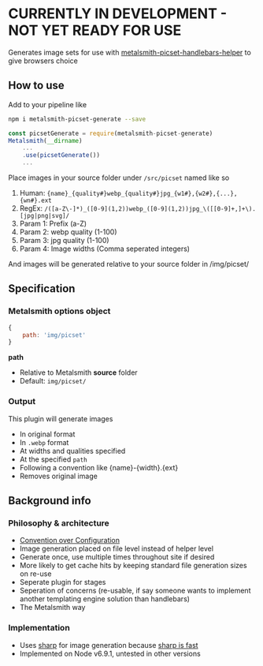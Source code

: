 # CURRENTLY IN DEVELOPMENT - NOT YET READY FOR USE

Generates image sets for use with [metalsmith-picset-handlebars-helper](https://github.com/AnthonyAstige/metalsmith-picset-handlebars-helper) to give browsers choice

## How to use

Add to your pipeline like

```sh
npm i metalsmith-picset-generate --save
```

```javascript
const picsetGenerate = require(metalsmith-picset-generate)
Metalsmith(__dirname)
	...
	.use(picsetGenerate())
	...
```
Place images in your source folder under `/src/picset` named like so

 1. Human: `{name}_{quality#}webp_{quality#}jpg_{w1#},{w2#},{...},{wn#}.ext`
 1. RegEx: `/([a-Z\-]*)_([0-9](1,2))webp_([0-9](1,2))jpg_\([[0-9]+,]+\).[jpg|png|svg]/`
  1. Param 1: Prefix (a-Z)
  1. Param 2: webp quality (1-100)
  1. Param 3: jpg quality (1-100)
  1. Param 4: Image widths (Comma seperated integers)

And images will be generated relative to your source folder in /img/picset/

## Specification

### Metalsmith options object

```javascript
{
	path: 'img/picset'
}
```

**path**

* Relative to Metalsmith **source** folder
* Default: `img/picset/`

### Output

This plugin will generate images

* In original format
* In `.webp` format
* At widths and qualities specified
* At the specified `path`
* Following a convention like {name}-{width}.{ext}
* Removes original image

## Background info

### Philosophy &amp; architecture

* [Convention over Configuration](https://en.wikipedia.org/wiki/Convention_over_configuration)
* Image generation placed on file level instead of helper level
 * Generate once, use multiple times throughout site if desired
 * More likely to get cache hits by keeping standard file generation sizes on re-use
* Seperate plugin for stages
 * Seperation of concerns (re-usable, if say someone wants to implement another templating engine solution than handlebars)
 * The Metalsmith way

### Implementation

* Uses [sharp](https://github.com/lovell/sharp) for image generation because [sharp is fast](http://sharp.dimens.io/en/stable/performance/#results)
* Implemented on Node v6.9.1, untested in other versions
